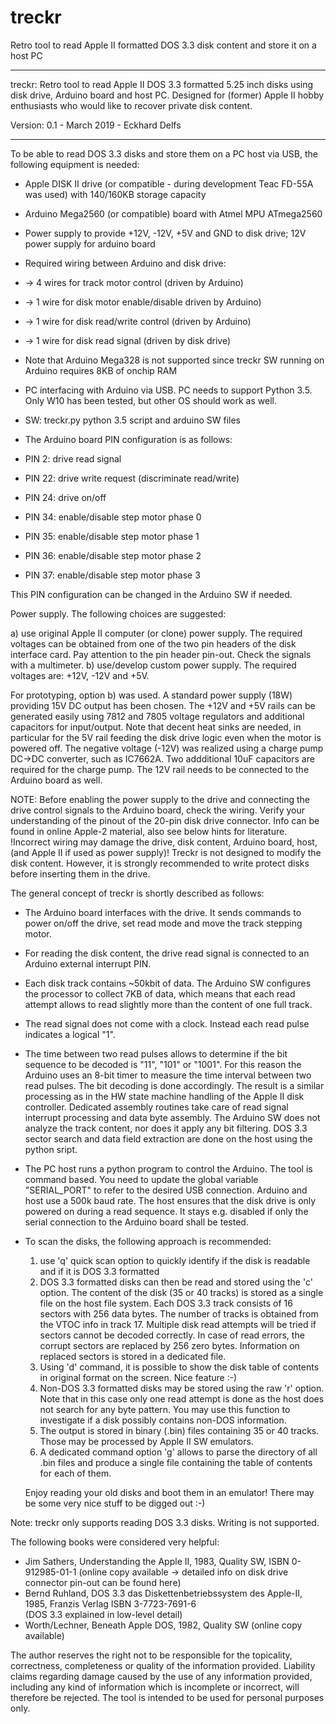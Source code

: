 # treckr
Retro tool to read Apple II formatted DOS 3.3 disk content and store it on a host PC

------------------------------------------------------------------------------------------------------------------------------

  treckr: Retro tool to read Apple II DOS 3.3 formatted 5.25 inch disks using disk drive, Arduino board and host PC.
          Designed for (former) Apple II hobby enthusiasts who would like to recover private disk content.

  Version: 0.1  - March 2019 - Eckhard Delfs

------------------------------------------------------------------------------------------------------------------------------

To be able to read DOS 3.3 disks and store them on a PC host via USB, the following equipment is needed:
- Apple DISK II drive (or compatible - during development Teac FD-55A was used) with 140/160KB storage capacity
- Arduino Mega2560 (or compatible) board with Atmel MPU ATmega2560
- Power supply to provide +12V, -12V, +5V and GND to disk drive; 12V power supply for arduino board
- Required wiring between Arduino and disk drive: 
- -> 4 wires for track motor control (driven by Arduino)
- -> 1 wire for disk motor enable/disable driven by Arduino)
- -> 1 wire for disk read/write control (driven by Arduino)
- -> 1 wire for disk read signal (driven by disk drive)
- Note that Arduino Mega328 is not supported since treckr SW running on Arduino requires 8KB of onchip RAM 
- PC interfacing with Arduino via USB. PC needs to support Python 3.5. Only W10 has been tested, but other OS should work as well.
- SW: treckr.py python 3.5 script and arduino SW files

- The Arduino board PIN configuration is as follows:

 - PIN 2:  drive read signal
 - PIN 22: drive write request (discriminate read/write)
 - PIN 24: drive on/off
 - PIN 34: enable/disable step motor phase 0
 - PIN 35: enable/disable step motor phase 1
 - PIN 36: enable/disable step motor phase 2
 - PIN 37: enable/disable step motor phase 3
  
 This PIN configuration can be changed in the Arduino SW if needed.
  
Power supply. The following choices are suggested:

a) use original Apple II computer (or clone) power supply. 
   The required voltages can be obtained from one of the two pin headers of the disk interface card.
   Pay attention to the pin header pin-out. Check the signals with a multimeter.
b) use/develop custom power supply. The required voltages are: +12V, -12V and +5V. 
   
For prototyping, option b) was used. A standard power supply (18W) providing 15V DC output has been chosen. 
The +12V and +5V rails can be generated easily using 7812 and 7805 voltage regulators and additional capacitors for input/output. 
Note that decent heat sinks are needed, in particular for the 5V rail feeding the disk drive logic even when the motor is powered off.
The negative voltage (-12V) was realized using a charge pump DC->DC converter, such as IC7662A.
Two addditional 10uF capacitors are required for the charge pump.
The 12V rail needs to be connected to the Arduino board as well.

NOTE: Before enabling the power supply to the drive and connecting the drive control signals to the Arduino board, check the wiring.
      Verify your understanding of the pinout of the 20-pin disk drive connector. 
      Info can be found in online Apple-2 material, also see below hints for literature.
      !Incorrect wiring may damage the drive, disk content, Arduino board, host, (and Apple II if used as power supply)!
      Treckr is not designed to modify the disk content. However, it is strongly recommended to write protect disks before
      inserting them in the drive.

The general concept of treckr is shortly described as follows:
- The Arduino board interfaces with the drive. It sends commands to power on/off the drive, set read mode and move the track stepping motor.
- For reading the disk content, the drive read signal is connected to an Arduino external interrupt PIN.
- Each disk track contains ~50kbit of data. The Arduino SW configures the processor to collect 7KB of data, 
  which means that each read attempt allows to read slightly more than the content of one full track.
- The read signal does not come with a clock. Instead each read pulse indicates a logical "1". 
- The time between two read pulses allows to determine if the bit sequence to be decoded is "11", "101" or "1001". 
  For this reason the Arduino uses an 8-bit timer to measure the time interval between two read pulses. The bit decoding is done accordingly.
  The result is a similar processing as in the HW state machine handling of the Apple II disk controller.
  Dedicated assembly routines take care of read signal interrupt processing and data byte assembly.
  The Arduino SW does not analyze the track content, nor does it apply any bit filtering. 
  DOS 3.3 sector search and data field extraction are done on the host using the python sript.
  
- The PC host runs a python program to control the Arduino. The tool is command based. 
  You need to update the global variable "SERIAL_PORT" to refer to the desired USB connection.
  Arduino and host use a 500k baud rate.
  The host ensures that the disk drive is only powered on during a read sequence.
  It stays e.g. disabled if only the serial connection to the Arduino board shall be tested.
  
- To scan the disks, the following approach is recommended:
  1) use 'q' quick scan option to quickly identify if the disk is readable and if it is DOS 3.3 formatted
  2) DOS 3.3 formatted disks can then be read and stored using the 'c' option. 
     The content of the disk (35 or 40 tracks) is stored as a single file on the host file system.
     Each DOS 3.3 track consists of 16 sectors with 256 data bytes. The number of tracks is obtained from the VTOC info in track 17.
     Multiple disk read attempts will be tried if sectors cannot be decoded correctly.
     In case of read errors, the corrupt sectors are replaced by 256 zero bytes. Information on replaced sectors is stored in a dedicated file.
  3) Using 'd' command, it is possible to show the disk table of contents in original format on the screen. Nice feature :-)
  4) Non-DOS 3.3 formatted disks may be stored using the raw 'r' option. Note that in this case only one read attempt is done as the host 
     does not search for any byte pattern. You may use this function to investigate if a disk possibly contains non-DOS information. 
  5) The output is stored in binary (.bin) files containing 35 or 40 tracks. Those may be processed by Apple II SW emulators.
  6) A dedicated command option 'g' allows to parse the directory of all .bin files and 
     produce a single file containing the table of contents for each of them.
  
  Enjoy reading your old disks and boot them in an emulator! There may be some very nice stuff to be digged out :-)
  
Note: treckr only supports reading DOS 3.3 disks. Writing is not supported.
  
The following books were considered very helpful:
- Jim Sathers, Understanding the Apple II, 1983, Quality SW, ISBN 0-912985-01-1 
  (online copy available  -> detailed info on disk drive connector pin-out can be found here)
- Bernd Ruhland, DOS 3.3 das Diskettenbetriebssystem des Apple-II, 1985, Franzis Verlag ISBN 3-7723-7691-6  
  (DOS 3.3 explained in low-level detail)
- Worth/Lechner, Beneath Apple DOS, 1982, Quality SW
  (online copy available)

  
The author reserves the right not to be responsible for the topicality, correctness, completeness or quality of the information provided. 
Liability claims regarding damage caused by the use of any information provided, including any kind of information 
which is incomplete or incorrect, will therefore be rejected. The tool is intended to be used for personal purposes only. 
